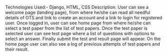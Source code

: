  Technologies Used:- Django, HTML, CSS
 Description: User can see a welcome page (landing page), from
 where he/she can read all needful details of OTS and link to create
 an account and a link to login for registered user. Once logged in,
 user can see home page from where he/she can select a test paper
 from the list of test papers.
 Once the test paper is selected user can see test page where a list
 of questions with options to select an answer. Finally submit the test
 and result page will appear.
 On the home page user can also see a log of previous attempts of
 test papers and their result.
